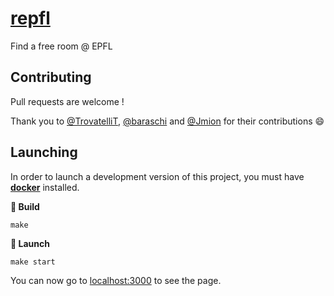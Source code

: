 # [repfl](https://louismerlin.github.io/repfl/)
Find a free room @ EPFL

## Contributing

Pull requests are welcome !

Thank you to [@TrovatelliT](https://github.com/TrovatelliT), [@baraschi](https://github.com/baraschi) and [@Jmion](https://github.com/Jmion) for their contributions :smile:

## Launching

In order to launch a development version of this project, you must have **[docker](https://docker.com)** installed.

**:wrench: Build**

```
make
```

**:rocket: Launch**

```
make start
```

You can now go to [localhost:3000](http://localhost:3000) to see the page.
